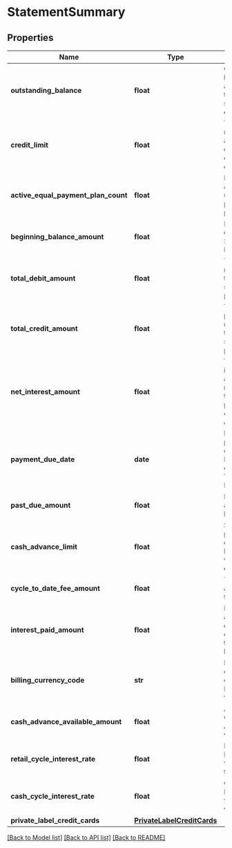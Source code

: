 # StatementSummary

## Properties
Name | Type | Description | Notes
------------ | ------------- | ------------- | -------------
**outstanding_balance** | **float** | Outstanding balance amount on the statement date | [optional] 
**credit_limit** | **float** | The maximum amount of credit that extend to a customer | [optional] 
**active_equal_payment_plan_count** | **float** | Number of active plans under equal payment plan | [optional] 
**beginning_balance_amount** | **float** | Balance as on Last Statement Date | [optional] 
**total_debit_amount** | **float** | Total debits made during the statement period | [optional] 
**total_credit_amount** | **float** | Total payments made during the statement period. | [optional] 
**net_interest_amount** | **float** | Total interest amount of monetary transactions posted to cardholder account | [optional] 
**payment_due_date** | **date** | Next payment due date in ISO 8601 date format YYYY-MM-DD | [optional] 
**past_due_amount** | **float** | Past due amount to be paid | [optional] 
**cash_advance_limit** | **float** | Some percentage of credit limit to withdraw cash | [optional] 
**cycle_to_date_fee_amount** | **float** | The total fee applied in the cycle | [optional] 
**interest_paid_amount** | **float** | Interest amount paid on the credit card from the last billing cycle. | [optional] 
**billing_currency_code** | **str** | Billing currency code in  in ISO 4217 format | [optional] 
**cash_advance_available_amount** | **float** | Available Cash Amount for withdrawal | [optional] 
**retail_cycle_interest_rate** | **float** | Retail Interest Rate for merchant transactions. | [optional] 
**cash_cycle_interest_rate** | **float** | Cash Interest Rate for withdrawal | [optional] 
**private_label_credit_cards** | [**PrivateLabelCreditCards**](PrivateLabelCreditCards.md) |  | [optional] 

[[Back to Model list]](../README.md#documentation-for-models) [[Back to API list]](../README.md#documentation-for-api-endpoints) [[Back to README]](../README.md)

